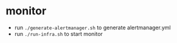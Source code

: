 # monitor

* run `./generate-alertmanager.sh` to generate alertmanager.yml
* run `./run-infra.sh` to start monitor